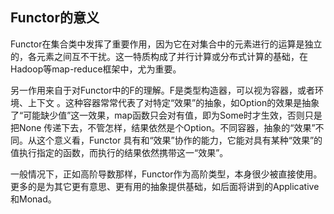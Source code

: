 ## Functor的意义

Functor在集合类中发挥了重要作用，因为它在对集合中的元素进行的运算是独立的，各元素之间互不干扰。这一特质构成了并行计算或分布式计算的基础，在Hadoop等map-reduce框架中，尤为重要。

另一作用来自于对Functor中的F的理解。F是类型构造器，可以视为容器，或者环境、上下文 
。这种容器常常代表了对特定“效果”的抽象，如Option的效果是抽象了“可能缺少值”这一效果，map函数只会对有值，即为Some时才生效，否则只是把None
传递下去，不管怎样，结果依然是个Option。不同容器，抽象的“效果”不同。从这个意义看，Functor
具有和“效果”协作的能力，它能对具有某种“效果”的值执行指定的函数，而执行的结果依然携带这一“效果”。

一般情况下，正如高阶导数那样，Functor作为高阶类型，本身很少被直接使用。更多的是为其它更有意思、更有用的抽象提供基础，如后面将讲到的Applicative和Monad。


